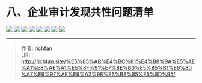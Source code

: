 # 八、企业审计发现共性问题清单

![](https://jsd.cdn.zzko.cn/gh/richffan/img@main/audit/审计发现共性问题清单/八-企业审计发现共性问题清单/企业审计发现共性问题清单_页面_079.webp)
![](https://jsd.cdn.zzko.cn/gh/richffan/img@main/audit/审计发现共性问题清单/八-企业审计发现共性问题清单/企业审计发现共性问题清单_页面_080.webp)
![](https://jsd.cdn.zzko.cn/gh/richffan/img@main/audit/审计发现共性问题清单/八-企业审计发现共性问题清单/企业审计发现共性问题清单_页面_081.webp)
![](https://jsd.cdn.zzko.cn/gh/richffan/img@main/audit/审计发现共性问题清单/八-企业审计发现共性问题清单/企业审计发现共性问题清单_页面_082.webp)
![](https://jsd.cdn.zzko.cn/gh/richffan/img@main/audit/审计发现共性问题清单/八-企业审计发现共性问题清单/企业审计发现共性问题清单_页面_083.webp)
![](https://jsd.cdn.zzko.cn/gh/richffan/img@main/audit/审计发现共性问题清单/八-企业审计发现共性问题清单/企业审计发现共性问题清单_页面_084.webp)
![](https://jsd.cdn.zzko.cn/gh/richffan/img@main/audit/审计发现共性问题清单/八-企业审计发现共性问题清单/企业审计发现共性问题清单_页面_085.webp)
![](https://jsd.cdn.zzko.cn/gh/richffan/img@main/audit/审计发现共性问题清单/八-企业审计发现共性问题清单/企业审计发现共性问题清单_页面_086.webp)


---

> 作者: [richfan](https://richfan.site/)  
> URL: http://richfan.site/%E5%85%AB%E4%BC%81%E4%B8%9A%E5%AE%A1%E8%AE%A1%E5%8F%91%E7%8E%B0%E5%85%B1%E6%80%A7%E9%97%AE%E9%A2%98%E6%B8%85%E5%8D%95/  

